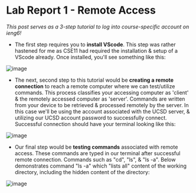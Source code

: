 # Lab Report 1 - Remote Access
*This post serves as a 3-step tutorial to log into course-specific account on ieng6!*

- The first step requires you to **install VScode**. This step was rather hastened for me as CSE11 had
required the installation & setup of a VScode already. Once installed, you'll see something like this:

![image](https://user-images.githubusercontent.com/122498399/212008323-2af8cd6b-9124-4748-92b3-6eff63738aae.png)


- The next, second step to this tutorial would be **creating a remote connection** to reach a
remote computer where we can test/utilize commands. This process classifies your accessing
computer as 'client' & the remotely accessed computer as 'server'. Commands are written from
your device to be retrieved & processed remotely by the server. In this case we'll be using the
account associated with the UCSD server, & utilizing our UCSD account password to successfully
connect. Successful connection should have your terminal looking like this:

![image](https://user-images.githubusercontent.com/122498399/212010970-433716d2-a1b2-424f-ae86-d52a8e3cae32.png)


- Our final step would be **testing commands** associated with remote access. These commands are
typed in our terminal after successful remote connection. Commands such as "cd", "ls", &
"ls -a". Below demonstrates command "ls -a" which "lists all" content of the working directory,
including the hidden content of the directory:

![image](https://user-images.githubusercontent.com/122498399/212013024-9e8cc13a-f57e-46e9-b568-0234a61b8119.png)

